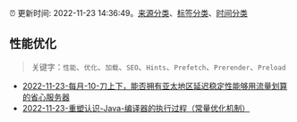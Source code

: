 :alarm_clock: 更新时间: 2022-11-23 14:36:49。[来源分类](../README.md)、[标签分类](../TAGS.md)、[时间分类](../TIMELINE.md)

## 性能优化


> 关键字：`性能`、`优化`、`加载`、`SEO`、`Hints`、`Prefetch`、`Prerender`、`Preload`



- [2022-11-23-每月-10-刀上下，能否拥有亚太地区延迟稳定性能够用流量划算的省心服务器](https://www.v2ex.com/t/897430) 
- [2022-11-23-重塑认识-Java-编译器的执行过程（常量优化机制）](https://toutiao.io/k/pmbarr3) 